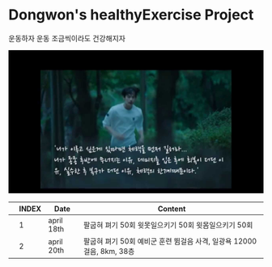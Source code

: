 # Dongwon's healthyExercise Project

운동하자 운동 조금씩이라도 건강해지자

![misaeng](Misaeng.jpg)

|  | INDEX | Date | Content |
|---|---|---|---| 
|   |   1| april 18th| 팔굽혀 펴기 50회 윗못일으키기 50회 윗몸일으키기 50회|
|   |   2| april 20th| 팔굽혀 펴기 50회 예비군 훈련 뜀걸음 사격, 일광욕 12000걸음, 8km, 38층|


